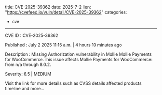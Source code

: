  
title: CVE-2025-39362
date: 2025-7-2
lien: "https://cvefeed.io/vuln/detail/CVE-2025-39362"
categories:
  - cve
---

CVE ID : CVE-2025-39362

Published :  July 2
2025
11:15 a.m. | 4 hours
10 minutes ago

Description : Missing Authorization vulnerability in Mollie Mollie Payments for WooCommerce.This issue affects Mollie Payments for WooCommerce: from n/a through 8.0.2.

Severity: 6.5 | MEDIUM

Visit the link for more details
such as CVSS details
affected products
timeline
and more...
